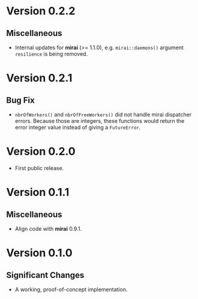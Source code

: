 # Version 0.2.2

## Miscellaneous

 * Internal updates for **mirai** (>= 1.1.0), e.g. `mirai::daemons()`
   argument `resilience` is being removed.
 

# Version 0.2.1

## Bug Fix
 
 * `nbrOfWorkers()` and `nbrOfFreeWorkers()` did not handle mirai
   dispatcher errors. Because those are integers, these functions
   would return the error integer value instead of giving a
   `FutureError`.
  

# Version 0.2.0

 * First public release.


# Version 0.1.1

## Miscellaneous

 * Align code with **mirai** 0.9.1.
 

# Version 0.1.0

## Significant Changes

 * A working, proof-of-concept implementation.
